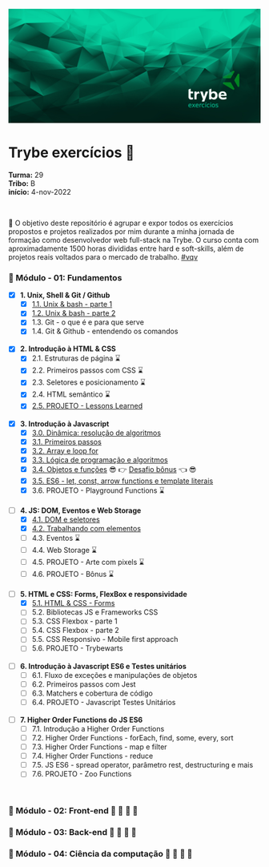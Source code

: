 ![main-banner-trybe](./assets/main-banner-trybe.jpg)

# Trybe exercícios :rocket:

**Turma:** 29  <br>
**Tribo:** B <br>
**início:** 4-nov-2022

<br>

:dart: O objetivo deste repositório é agrupar e expor todos os exercícios propostos e projetos realizados por mim durante a minha jornada de formação como desenvolvedor web full-stack na Trybe. O curso conta com aproximadamente 1500 horas divididas entre hard e soft-skills, além de projetos reais voltados para o mercado de trabalho. [#vqv]()
<br>

### :round_pushpin: Módulo - 01: Fundamentos

- [x] **1. Unix, Shell & Git / Github**
	- [x] [1.1. Unix & bash - parte 1](./01-fundamentos/01-unix-e-shell/d1/)
	- [x] [1.2. Unix & bash - parte 2](./01-fundamentos/01-unix-e-shell/d2/)
	- [x] 1.3. Git - o que é e para que serve
	- [x] 1.4. Git & Github - entendendo os comandos
	
  <br>
- [x] **2. Introdução à HTML & CSS**
	- [x] 2.1. Estruturas de página :hourglass:
	- [x] 2.2. Primeiros passos com CSS :hourglass:
	- [x] 2.3. Seletores e posicionamento :hourglass:
	- [x] 2.4. HTML semântico :hourglass:
	- [x] [2.5. PROJETO - Lessons Learned](https://wellison-md.github.io)
	
  <br>
- [x] **3. Introdução à Javascript**
	- [x] [3.0. Dinâmica: resolução de algoritmos](/01-fundamentos/03-intro-js/d0-intro/)
	- [x] [3.1. Primeiros passos](./01-fundamentos/03-intro-js/d1-introducao-js/)
	- [X] [3.2. Array e loop for](./01-fundamentos/03-intro-js/d2-repeticoes/)
	- [x] [3.3. Lógica de programação e algoritmos](./01-fundamentos/03-intro-js/d3-algoritmos/)
	- [x] [3.4. Objetos e funções](./01-fundamentos/03-intro-js/d4-objetos/) :sunglasses: :point_right: [Desafio bônus]() :point_left: :sunglasses:
	- [x] [3.5. ES6 - let, const, arrow functions e template literais](./01-fundamentos/03-intro-js/d5-JS-ES6/)
	- [x] 3.6. PROJETO - Playground Functions :hourglass:
	
  <br>
- [ ] **4. JS: DOM, Eventos e Web Storage**
	- [x] [4.1. DOM e seletores](./01-fundamentos/04-DOM/d1-seletores)
	- [x] [4.2. Trabalhando com elementos](./01-fundamentos/04-DOM/d2-parents/)
	- [ ] 4.3. Eventos :hourglass:
	- [ ] 4.4. Web Storage :hourglass:
	- [ ] 4.5. PROJETO - Arte com pixels :hourglass:
	- [ ] 4.6. PROJETO - Bônus :hourglass:
	
  <br>
- [ ] **5. HTML e CSS: Forms, FlexBox e responsividade**
	- [x] [5.1. HTML  & CSS - Forms](./01-fundamentos/05-forms/forms-d1/)
	- [ ] 5.2. Bibliotecas JS e Frameworks CSS
	- [ ] 5.3. CSS Flexbox - parte 1
	- [ ] 5.4. CSS Flexbox - parte 2
	- [ ] 5.5. CSS Responsivo - Mobile first approach
	- [ ] 5.6. PROJETO - Trybewarts
	
  <br>
- [ ] **6. Introdução à Javascript ES6 e Testes unitários**
	- [ ] 6.1. Fluxo de exceções e manipulações de objetos
	- [ ] 6.2. Primeiros passos com Jest
	- [ ] 6.3. Matchers e cobertura de código
	- [ ] 6.4. PROJETO - Javascript Testes Unitários
	
  <br>
- [ ] **7. Higher Order Functions do JS ES6**
	- [ ] 7.1. Introdução a Higher Order Functions
	- [ ] 7.2. Higher Order Functions - forEach, find, some, every, sort
	- [ ] 7.3. Higher Order Functions - map e filter
	- [ ] 7.4. Higher Order Functions - reduce
	- [ ] 7.5. JS ES6 - spread operator, parâmetro rest, destructuring e mais
	- [ ] 7.6. PROJETO - Zoo Functions
	
<br>

### :round_pushpin: Módulo - 02: Front-end  :rotating_light: :construction: :construction: :construction:

### :round_pushpin: Módulo - 03: Back-end :rotating_light: :construction: :construction: :construction:

### :round_pushpin: Módulo - 04: Ciência da computação :rotating_light: :construction: :construction: :construction: